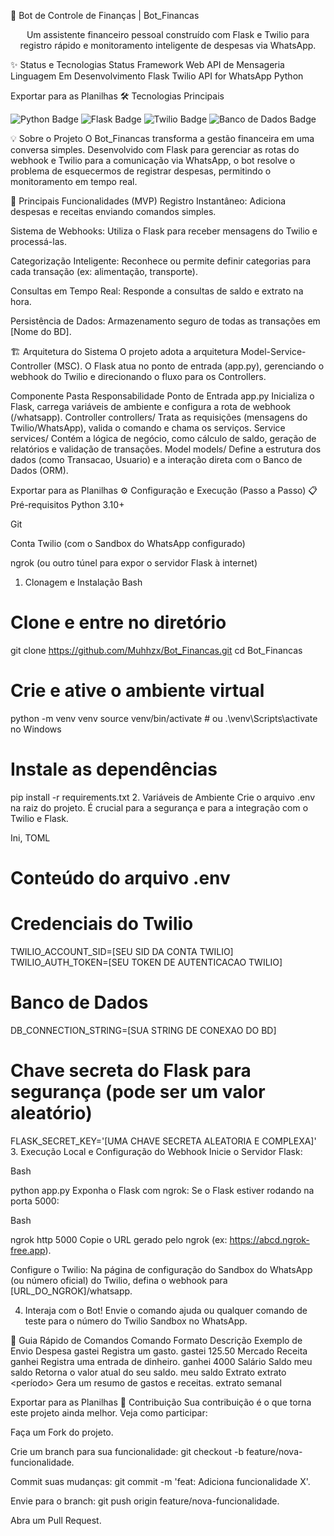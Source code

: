🤖 Bot de Controle de Finanças | Bot_Financas
<p align="center">
Um assistente financeiro pessoal construído com Flask e Twilio para registro rápido e monitoramento inteligente de despesas via WhatsApp.
</p>

✨ Status e Tecnologias
Status	Framework Web	API de Mensageria	Linguagem
Em Desenvolvimento	Flask	Twilio API for WhatsApp	Python

Exportar para as Planilhas
🛠 Tecnologias Principais
<p align="left">
<img src="https://img.shields.io/badge/Python-3776AB?style=for-the-badge&logo=python&logoColor=white" alt="Python Badge">
<img src="https://img.shields.io/badge/Flask-000000?style=for-the-badge&logo=flask&logoColor=white" alt="Flask Badge">
<img src="https://img.shields.io/badge/Twilio-F22F46?style=for-the-badge&logo=twilio&logoColor=white" alt="Twilio Badge">
<img src="https://img.shields.io/badge/Sql-000000?style=for-the-badge&logo=[DB_LOGO]&logoColor=white" alt="Banco de Dados Badge">
</p>

💡 Sobre o Projeto
O Bot_Financas transforma a gestão financeira em uma conversa simples. Desenvolvido com Flask para gerenciar as rotas do webhook e Twilio para a comunicação via WhatsApp, o bot resolve o problema de esquecermos de registrar despesas, permitindo o monitoramento em tempo real.

🔑 Principais Funcionalidades (MVP)
Registro Instantâneo: Adiciona despesas e receitas enviando comandos simples.

Sistema de Webhooks: Utiliza o Flask para receber mensagens do Twilio e processá-las.

Categorização Inteligente: Reconhece ou permite definir categorias para cada transação (ex: alimentação, transporte).

Consultas em Tempo Real: Responde a consultas de saldo e extrato na hora.

Persistência de Dados: Armazenamento seguro de todas as transações em [Nome do BD].

🏗 Arquitetura do Sistema
O projeto adota a arquitetura Model-Service-Controller (MSC). O Flask atua no ponto de entrada (app.py), gerenciando o webhook do Twilio e direcionando o fluxo para os Controllers.

Componente	Pasta	Responsabilidade
Ponto de Entrada	app.py	Inicializa o Flask, carrega variáveis de ambiente e configura a rota de webhook (/whatsapp).
Controller	controllers/	Trata as requisições (mensagens do Twilio/WhatsApp), valida o comando e chama os serviços.
Service	services/	Contém a lógica de negócio, como cálculo de saldo, geração de relatórios e validação de transações.
Model	models/	Define a estrutura dos dados (como Transacao, Usuario) e a interação direta com o Banco de Dados (ORM).

Exportar para as Planilhas
⚙️ Configuração e Execução (Passo a Passo)
📋 Pré-requisitos
Python 3.10+

Git

Conta Twilio (com o Sandbox do WhatsApp configurado)

ngrok (ou outro túnel para expor o servidor Flask à internet)

1. Clonagem e Instalação
Bash

# Clone e entre no diretório
git clone https://github.com/Muhhzx/Bot_Financas.git
cd Bot_Financas

# Crie e ative o ambiente virtual
python -m venv venv
source venv/bin/activate  # ou .\venv\Scripts\activate no Windows

# Instale as dependências
pip install -r requirements.txt
2. Variáveis de Ambiente
Crie o arquivo .env na raiz do projeto. É crucial para a segurança e para a integração com o Twilio e Flask.

Ini, TOML

# Conteúdo do arquivo .env
# Credenciais do Twilio
TWILIO_ACCOUNT_SID=[SEU SID DA CONTA TWILIO]
TWILIO_AUTH_TOKEN=[SEU TOKEN DE AUTENTICACAO TWILIO]

# Banco de Dados
DB_CONNECTION_STRING=[SUA STRING DE CONEXAO DO BD]

# Chave secreta do Flask para segurança (pode ser um valor aleatório)
FLASK_SECRET_KEY='[UMA CHAVE SECRETA ALEATORIA E COMPLEXA]'
3. Execução Local e Configuração do Webhook
Inicie o Servidor Flask:

Bash

python app.py
Exponha o Flask com ngrok:
Se o Flask estiver rodando na porta 5000:

Bash

ngrok http 5000
Copie o URL gerado pelo ngrok (ex: https://abcd.ngrok-free.app).

Configure o Twilio:
Na página de configuração do Sandbox do WhatsApp (ou número oficial) do Twilio, defina o webhook para [URL_DO_NGROK]/whatsapp.

4. Interaja com o Bot!
Envie o comando ajuda ou qualquer comando de teste para o número do Twilio Sandbox no WhatsApp.

💬 Guia Rápido de Comandos
Comando	Formato	Descrição	Exemplo de Envio
Despesa	gastei <valor> <categoria>	Registra um gasto.	gastei 125.50 Mercado
Receita	ganhei <valor> <origem>	Registra uma entrada de dinheiro.	ganhei 4000 Salário
Saldo	meu saldo	Retorna o valor atual do seu saldo.	meu saldo
Extrato	extrato <período>	Gera um resumo de gastos e receitas.	extrato semanal

Exportar para as Planilhas
🤝 Contribuição
Sua contribuição é o que torna este projeto ainda melhor. Veja como participar:

Faça um Fork do projeto.

Crie um branch para sua funcionalidade: git checkout -b feature/nova-funcionalidade.

Commit suas mudanças: git commit -m 'feat: Adiciona funcionalidade X'.

Envie para o branch: git push origin feature/nova-funcionalidade.

Abra um Pull Request.
